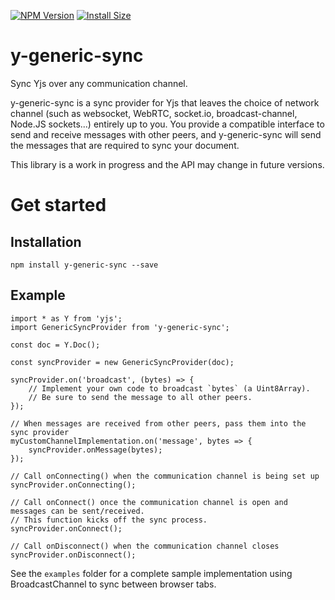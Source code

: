 [![NPM Version](http://img.shields.io/npm/v/y-generic-sync.svg?style=flat)](https://www.npmjs.org/package/y-generic-sync)
[![Install Size](https://packagephobia.now.sh/badge?p=y-generic-sync)](https://packagephobia.now.sh/result?p=y-generic-sync)

# y-generic-sync

Sync Yjs over any communication channel.

y-generic-sync is a sync provider for Yjs that leaves the choice of network channel (such as websocket, WebRTC, socket.io, broadcast-channel, Node.JS sockets...) entirely up to you. You provide a compatible interface to send and receive messages with other peers, and y-generic-sync will send the messages that are required to sync your document.

This library is a work in progress and the API may change in future versions.

# Get started

## Installation

    npm install y-generic-sync --save

## Example

    import * as Y from 'yjs';
    import GenericSyncProvider from 'y-generic-sync';

    const doc = Y.Doc();

    const syncProvider = new GenericSyncProvider(doc);

    syncProvider.on('broadcast', (bytes) => {
        // Implement your own code to broadcast `bytes` (a Uint8Array).
        // Be sure to send the message to all other peers.
    });

    // When messages are received from other peers, pass them into the sync provider
    myCustomChannelImplementation.on('message', bytes => {
        syncProvider.onMessage(bytes);
    });

    // Call onConnecting() when the communication channel is being set up
    syncProvider.onConnecting();
    
    // Call onConnect() once the communication channel is open and messages can be sent/received.
    // This function kicks off the sync process.
    syncProvider.onConnect();

    // Call onDisconnect() when the communication channel closes
    syncProvider.onDisconnect();

See the `examples` folder for a complete sample implementation using BroadcastChannel to sync between browser tabs.
